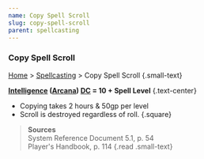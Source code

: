 ```yaml
---
name: Copy Spell Scroll
slug: copy-spell-scroll
parent: spellcasting
---
```

### Copy Spell Scroll
[Home](dm-operations-center) > [Spellcasting](spellcasting) > Copy Spell Scroll {.small-text}

**[Intelligence](intelligence) ([Arcana](arcana)) [DC](difficulty-class) = 10 + Spell Level** {.text-center}
- Copying takes 2 hours & 50gp per level
- Scroll is destroyed regardless of roll.
{.square}

> **Sources** <br/>
> System Reference Document 5.1, p. 54<br/>
> Player's Handbook, p. 114
{.read .small-text}
